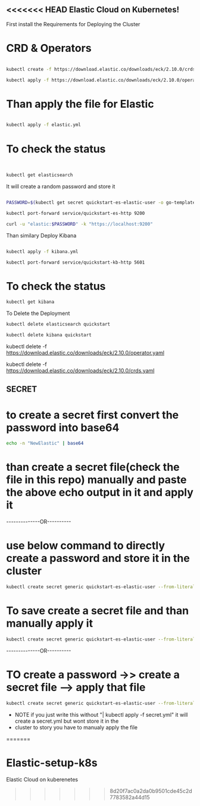 <<<<<<< HEAD
**Elastic Cloud on Kubernetes!**
-------

First install the Requirements for Deploying the Cluster

# CRD & Operators

```sh

kubectl create -f https://download.elastic.co/downloads/eck/2.10.0/crds.yaml

kubectl apply -f https://download.elastic.co/downloads/eck/2.10.0/operator.yaml
```

# Than apply the file for Elastic
```sh

kubectl apply -f elastic.yml
```

# To check the status
```sh


kubectl get elasticsearch
```

It will create a random password and store it

```sh

PASSWORD=$(kubectl get secret quickstart-es-elastic-user -o go-template='{{.data.elastic | base64decode}}')

kubectl port-forward service/quickstart-es-http 9200

curl -u "elastic:$PASSWORD" -k "https://localhost:9200"

```

Than similary Deploy Kibana 

```sh

kubectl apply -f kibana.yml

kubectl port-forward service/quickstart-kb-http 5601


```

# To check the status
```sh
kubectl get kibana
```



To Delete the Deployment 

```sh
kubectl delete elasticsearch quickstart

kubectl delete kibana quickstart

```



kubectl delete -f https://download.elastic.co/downloads/eck/2.10.0/operator.yaml

kubectl delete -f https://download.elastic.co/downloads/eck/2.10.0/crds.yaml



SECRET
-------

# to create a secret first convert the password into base64
```sh
echo -n "NewElastic" | base64
```

# than create a secret file(check the file in this repo) manually and paste the above echo output in it and apply it 

--------------OR----------

# use below command to directly create a password and store it in the cluster

```sh
kubectl create secret generic quickstart-es-elastic-user --from-literal=elastic="Elastic" --dry-run=client -o yaml | kubectl apply -f -
```

# To save create a secret file and than manually apply it 
```sh
kubectl create secret generic quickstart-es-elastic-user --from-literal=elastic="Elastic" --dry-run=client -o yaml > secret.yml 
```


--------------OR----------
# TO create a password ->> create a secret file --> apply that file 
```sh
kubectl create secret generic quickstart-es-elastic-user --from-literal=elastic="Elastic" --dry-run=client -o yaml > secret.yml | kubectl apply -f secret.yml
```

* NOTE if you just write this without "| kubectl apply -f secret.yml" it will create a secret.yml but wont store it in the 
* cluster to story you have to manualy apply the file


=======
# Elastic-setup-k8s
Elastic Cloud on kuberenetes
>>>>>>> 8d20f7ac0a2da0b9501cde45c2d7783582a44d15
